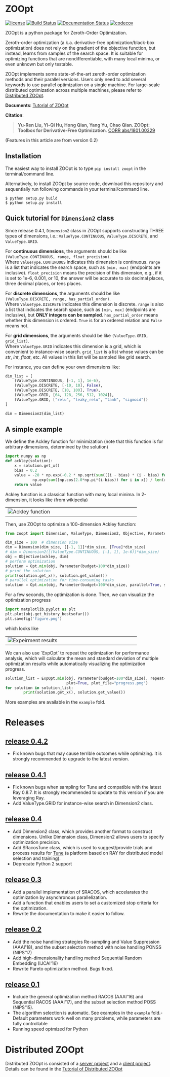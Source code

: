# ZOOpt

[![license](https://img.shields.io/github/license/mashape/apistatus.svg?maxAge=2592000)](https://github.com/eyounx/ZOOpt/blob/master/LICENSE.txt) [![Build Status](https://www.travis-ci.org/eyounx/ZOOpt.svg?branch=master)](https://www.travis-ci.org/eyounx/ZOOpt) [![Documentation Status](https://readthedocs.org/projects/zoopt/badge/?version=latest)](https://zoopt.readthedocs.io/en/latest/?badge=latest) [![codecov](https://codecov.io/gh/AlexLiuyuren/ZOOpt/branch/master/graph/badge.svg)](https://codecov.io/gh/AlexLiuyuren/ZOOpt)

ZOOpt is a python package for Zeroth-Order Optimization. 

Zeroth-order optimization (a.k.a. derivative-free optimization/black-box optimization) does not rely on the gradient of the objective function, but instead, learns from samples of the search space. It is suitable for optimizing functions that are nondifferentiable, with many local minima, or even unknown but only testable.

ZOOpt implements some state-of-the-art zeroth-order optimization methods and their parallel versions. Users only need to add several keywords to use parallel optimization on a single machine. For large-scale distributed optimization across multiple machines, please refer to [Distributed ZOOpt](https://github.com/eyounx/ZOOsrv).  

**Documents**: [Tutorial of ZOOpt](http://zoopt.readthedocs.io/en/latest/index.html)

**Citation**: 

> **Yu-Ren Liu, Yi-Qi Hu, Hong Qian, Yang Yu, Chao Qian. ZOOpt: Toolbox for Derivative-Free Optimization**. [CORR abs/1801.00329](https://arxiv.org/abs/1801.00329)

(Features in this article are from version 0.2)

## Installation 

The easiest way to install ZOOpt is to type `pip install zoopt` in the terminal/command line.

Alternatively, to install ZOOpt by source code, download this repository and sequentially run following commands in your terminal/command line.

```
$ python setup.py build
$ python setup.py install
```

## Quick tutorial for `Dimension2` class
Since release 0.4.1, `Dimension2` class in ZOOpt supports constructing THREE types of dimensions, 
i.e.: `ValueType.CONTINUOUS`, `ValueType.DISCRETE`, and `ValueType.GRID`.

For **continuous dimensions**, the arguments should be like `(ValueType.CONTINUOUS, range, float_precision)`. <br>
Where `ValueType.CONTINUOUS` indicates this dimension is continuous. 
`range` is a list that indicates the search space, such as `[min, max]` (endpoints are inclusive). 
`float_precision` means the precision of this dimension, e.g., if it is set to 1e-6, 0.001, or 10, the answer will be accurate to six decimal places, three decimal places, or tens places.

For **discrete dimensions**, the arguments should be like `(ValueType.DISCRETE, range, has_partial_order)`. <br>
Where `ValueType.DISCRETE` indicates this dimension is discrete. 
`range` is also a list that indicates the search space, such as `[min, max]` (endpoints are inclusive), but **ONLY integers can be sampled**.
`has_partial_order` means whether this dimension is ordered. `True` is for an ordered relation and `False` means not.

For **grid dimensions**, the arguments should be like `(ValueType.GRID, grid_list)`. <br>
Where `ValueType.GRID` indicates this dimension is a grid, which is convenient to instance-wise search.
`grid_list` is a list whose values can be *str*, *int*, *float*, etc. All values in this list will be sampled like grid search.

For instance, you can define your own dimensions like:
```python
dim_list = [
    (ValueType.CONTINUOUS, [-1, 1], 1e-6),
    (ValueType.DISCRETE, [-10, 10], False),
    (ValueType.DISCRETE, [10, 100], True),
    (ValueType.GRID, [64, 128, 256, 512, 1024]),
    (ValueType.GRID, ["relu", "leaky_relu", "tanh", "sigmoid"])
]

dim = Dimension2(dim_list)
```

## A simple example

We define the Ackley function for minimization (note that this function is for arbitrary dimensions, determined by the solution)

```python
import numpy as np
def ackley(solution):
    x = solution.get_x()
    bias = 0.2
    value = -20 * np.exp(-0.2 * np.sqrt(sum([(i - bias) * (i - bias) for i in x]) / len(x))) - \
            np.exp(sum([np.cos(2.0*np.pi*(i-bias)) for i in x]) / len(x)) + 20.0 + np.e
    return value
```

Ackley function is a classical function with many local minima. In 2-dimension, it looks like (from wikipedia)

<table border=0><tr><td width="400px"><img src="https://upload.wikimedia.org/wikipedia/commons/thumb/9/98/Ackley%27s_function.pdf/page1-400px-Ackley%27s_function.pdf.jpg" alt="Ackley function"/></td></tr></table>
 Then, use ZOOpt to optimize a 100-dimension Ackley function:

```python
from zoopt import Dimension, ValueType, Dimension2, Objective, Parameter, Opt, ExpOpt

dim_size = 100  # dimension size
dim = Dimension(dim_size, [[-1, 1]]*dim_size, [True]*dim_size)  
# dim = Dimension2([(ValueType.CONTINUOUS, [-1, 1], 1e-6)]*dim_size)
obj = Objective(ackley, dim)
# perform optimization
solution = Opt.min(obj, Parameter(budget=100*dim_size))
# print the solution
print(solution.get_x(), solution.get_value())
# parallel optimization for time-consuming tasks
solution = Opt.min(obj, Parameter(budget=100*dim_size, parallel=True, server_num=3))
```

For a few seconds, the optimization is done. Then, we can visualize the optimization progress

```python
import matplotlib.pyplot as plt
plt.plot(obj.get_history_bestsofar())
plt.savefig('figure.png')
```

which looks like

<table border=0><tr><td width="400px"><img src="https://github.com/eyounx/ZOOpt/blob/dev/img/quick_start.png?raw=true" alt="Expeirment results"/></td></tr></table>
We can also use `ExpOpt` to repeat the optimization for performance analysis, which will calculate the mean and standard deviation of multiple optimization results while automatically visualizing the optimization progress.

```python
solution_list = ExpOpt.min(obj, Parameter(budget=100*dim_size), repeat=3,
                           plot=True, plot_file="progress.png")
for solution in solution_list:
		print(solution.get_x(), solution.get_value())

```

More examples are available in the `example` fold.

# Releases

## [release 0.4.2](https://github.com/polixir/ZOOpt/releases/tag/v0.4.2)

- Fix known bugs that may cause terrible outcomes while optimizing.
It is strongly recommended to upgrade to the latest version.

## [release 0.4.1](https://github.com/polixir/ZOOpt/releases/tag/v0.4.1)

- Fix known bugs when sampling for Tune and compatible with the latest Ray 0.8.7. 
It is strongly recommended to update to this version if you are leveraging Ray.
- Add ValueType.GRID for instance-wise search in Dimension2 class.

## [release 0.4](https://github.com/eyounx/ZOOpt/releases/tag/v0.4)

- Add Dimension2 class, which provides another format to construct dimensions. Unlike Dimension class, Dimension2 allows users to specify optimization precision.
- Add SRacosTune class, which is used to suggest/provide trials and process results for [Tune](https://github.com/ray-project/ray) (a platform based on RAY for distributed model selection and training).
- Deprecate Python 2 support

## [release 0.3](https://github.com/eyounx/ZOOpt/releases/tag/v0.3)

- Add a parallel implementation of SRACOS, which accelarates the optimization by asynchronous parallelization.
- Add a function that enables users to set  a customized stop criteria for the optimization.
- Rewrite the documentation to make it easier to follow.

## [release 0.2](https://github.com/eyounx/ZOOpt/releases/tag/v0.2.1)

- Add the noise handling strategies Re-sampling and Value Suppression (AAAI'18), and the subset selection method with noise handling PONSS (NIPS'17)
- Add high-dimensionality handling method Sequential Random Embedding (IJCAI'16) 
- Rewrite Pareto optimization method. Bugs fixed.

## [release 0.1](https://github.com/eyounx/ZOOpt/releases/tag/v0.1)

- Include the general optimization method RACOS (AAAI'16) and Sequential RACOS (AAAI'17), and the subset selection method POSS (NIPS'15).
- The algorithm selection is automatic. See examples in the `example` fold.- Default parameters work well on many problems, while parameters are fully controllable
- Running speed optmized for Python

# Distributed ZOOpt

Distributed ZOOpt is consisted of a [server project](https://github.com/eyounx/ZOOsrv) and a [client project](https://github.com/eyounx/ZOOclient.jl). Details can be found in the [Tutorial of Distributed ZOOpt](http://zoopt.readthedocs.io/en/latest/Tutorial%20of%20Distributed%20ZOOpt.html)

